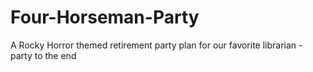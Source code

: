 # Four-Horseman-Party
A Rocky Horror themed retirement party plan for our favorite librarian - party to the end
